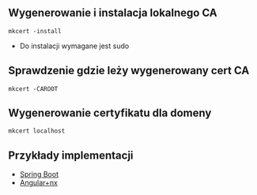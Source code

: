 ## Wygenerowanie i instalacja lokalnego CA
```shell script
mkcert -install
```
* Do instalacji wymagane jest sudo

## Sprawdzenie gdzie leży wygenerowany cert CA
```shell script
mkcert -CAROOT
```

## Wygenerowanie certyfikatu dla domeny
```shell script
mkcert localhost
```

## Przykłady implementacji
- [Spring Boot](springboot/README.md)
- [Angular+nx](angular/README.md)
